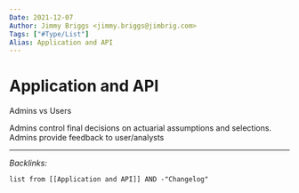 ```yaml
---
Date: 2021-12-07
Author: Jimmy Briggs <jimmy.briggs@jimbrig.com>
Tags: ["#Type/List"]
Alias: Application and API
---
```


# Application and API

Admins vs Users

Admins control final decisions on actuarial assumptions and selections.
Admins provide feedback to user/analysts


***

*Backlinks:*

```dataview
list from [[Application and API]] AND -"Changelog"
```